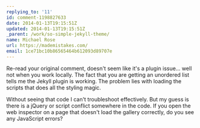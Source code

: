 ```yaml
---
replying_to: '11'
id: comment-1198827633
date: 2014-01-13T19:15:51Z
updated: 2014-01-13T19:15:51Z
_parent: /work/so-simple-jekyll-theme/
name: Michael Rose
url: https://mademistakes.com/
email: 1ce71bc10b86565464b612093d89707e
---
```


Re-read your original comment, doesn't seem like it's a plugin issue...
well not when you work locally. The fact that you are getting an unordered list
tells me the Jekyll plugin is working. The problem lies with loading the scripts
that does all the styling magic.

Without seeing that code I can't troubleshoot
effectively. But my guess is there is a jQuery or script conflict somewhere in the
code. If you open the web inspector on a page that doesn't load the gallery correctly,
do you see any JavaScript errors?
